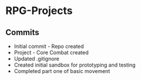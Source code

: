 # RPG-Projects

## Commits
* Initial commit - Repo created
* Project - Core Combat created
* Updated .gitignore
* Created initial sandbox for prototyping and testing
* Completed part one of basic movement
